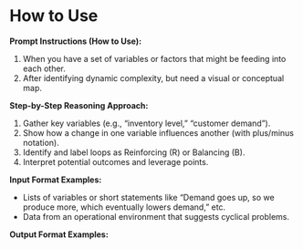 # How to Use
**Prompt Instructions (How to Use):**  
1. When you have a set of variables or factors that might be feeding into each other.  
2. After identifying dynamic complexity, but need a visual or conceptual map.

**Step-by-Step Reasoning Approach:**  
1. Gather key variables (e.g., “inventory level,” “customer demand”).  
2. Show how a change in one variable influences another (with plus/minus notation).  
3. Identify and label loops as Reinforcing (R) or Balancing (B).  
4. Interpret potential outcomes and leverage points.

**Input Format Examples:**  
- Lists of variables or short statements like “Demand goes up, so we produce more, which eventually lowers demand,” etc.  
- Data from an operational environment that suggests cyclical problems.

**Output Format Examples:**  


